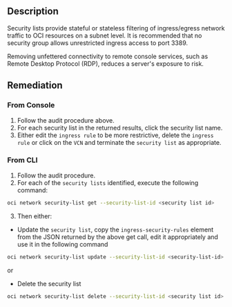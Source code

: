 ## Description

Security lists provide stateful or stateless filtering of ingress/egress network traffic to OCI resources on a subnet level. It is recommended that no security group allows unrestricted ingress access to port 3389.

Removing unfettered connectivity to remote console services, such as Remote Desktop Protocol (RDP), reduces a server's exposure to risk.

## Remediation

### From Console

1. Follow the audit procedure above.
2. For each security list in the returned results, click the security list name.
3. Either edit the `ingress rule` to be more restrictive, delete the `ingress rule` or click on the `VCN` and terminate the `security list` as appropriate.

### From CLI

1. Follow the audit procedure.
2. For each of the `security lists` identified, execute the following command:

```bash
oci network security-list get --security-list-id <security list id>
```

3. Then either:

- Update the `security list`, copy the `ingress-security-rules` element from the JSON returned by the above get call, edit it appropriately and use it in the following command

```bash
oci network security-list update --security-list-id <security-list-id> --ingress-security-rules '<ingress security rules JSON>'
```

or

- Delete the security list

```bash
oci network security-list delete --security-list-id <security list id>
```